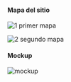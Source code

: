 #### Mapa del sitio

![1 primer mapa](/Imágenes/Mapa-del-sitio-1.png)

![2 segundo mapa](/Imágenes/Mapa-del-sitio-2.png)

#### Mockup

![mockup](/Imágenes/pagina-web-mockup.jpg)
